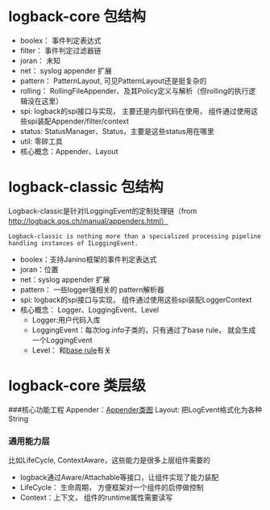 
# logback-core 包结构
- boolex： 事件判定表达式
- filter： 事件判定过滤器链
- joran： 未知
- net： syslog appender 扩展
- pattern： PatternLayout, 可见PatternLayout还是挺复杂的
- rolling： RollingFileAppender、及其Policy定义与解析（但rolling的执行逻辑没在这里）
- spi: logback的spi接口与实现， 主要还是内部代码在使用， 组件通过使用这些spi装配Appender/filter/context
- status: StatusManager、Status，主要是这些status用在哪里
- util: 零碎工具
- 核心概念：Appender、Layout

# logback-classic 包结构
Logback-classic是针对ILoggingEvent的定制处理链（from http://logback.qos.ch/manual/appenders.html）
```text
Logback-classic is nothing more than a specialized processing pipeline handling instances of ILoggingEvent.
```

- boolex：支持Janino框架的事件判定表达式
- joran：位置
- net：syslog appender 扩展
- pattern： 一些logger强相关的 pattern解析器
- spi: logback的spi接口与实现， 组件通过使用这些spi装配LoggerContext
- 核心概念： Logger、LoggingEvent、Level
    - Logger:用户代码入库
    - LoggingEvent：每次log.info子类的，只有通过了base rule， 就会生成一个LoggingEvent
    - Level： 和[base rule](http://logback.qos.ch/manual/architecture.html)有关

# logback-core 类层级
###核心功能工程
Appender：[Appender类图](./Appender.uml)
Layout: 把LogEvent格式化为各种String
### 通用能力层
比如LifeCycle, ContextAware，这些能力是很多上层组件需要的
- logback通过Aware/Attachable等接口，让组件实现了能力装配
- LifeCycle： 生命周期， 方便框架对一个组件的启停做控制
- Context：上下文， 组件的runtime属性需要读写




